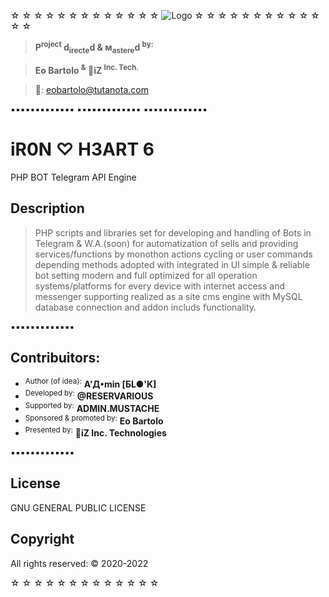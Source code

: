 ☆ ☆ ☆ ☆ ☆ ☆ ☆ ☆ ☆ ☆ ☆ ☆ ☆
![Logo](https://shadowservice.site/engine/iH.Logo.png)
☆ ☆ ☆ ☆ ☆ ☆ ☆ ☆ ☆ ☆ ☆ ☆ ☆
> **P<sup>roject</sup> d<sub>irecte</sub>d & м<sub>astere</sub>d <sup>by:</sup>**

> **Eo Bartolo <sup>&</sup> 🎱iZ <sup>Inc. Tech.</sup>**

> 📧:  eobartolo@tutanota.com

▪▪▪▪▪▪▪▪▪▪▪▪▪
▪▪▪▪▪▪▪▪▪▪▪▪▪
▪▪▪▪▪▪▪▪▪▪▪▪▪

# iR0N ♡ H3ART 6
PHP BOT Telegram API Engine


## Description
> PHP scripts and libraries set
> for developing and handling of
> Bots in Telegram & W.A.(soon)
> for automatization of sells and
> providing services/functions
> by monothon actions cycling or 
> user commands depending methods
> adopted with integrated in UI
> simple & reliable bot setting
> modern and full optimized for
> all operation systems/platforms
> for every device with internet
> access and messenger supporting
> realized as a site cms engine
> with MySQL database connection
> and addon includs functionality.

▪▪▪▪▪▪▪▪▪▪▪▪▪

## Contribuitors:

- <sup>Author (of idea):</sup> **А'Д•min [БL●'K]**
- <sup>Developed by:</sup>  **@RESERVARIOUS**
- <sup>Supported by:</sup> **ADMIN.MUSTACHE**
- <sup>Sponsored & promoted by:</sup> **Eo Bartolo**
- <sup>Presented by:</sup> **🎱iZ Inc. Technologies**


▪▪▪▪▪▪▪▪▪▪▪▪▪

## License
GNU GENERAL PUBLIC LICENSE

## Copyright
All rights reserved: © 2020-2022

☆ ☆ ☆ ☆ ☆ ☆ ☆ ☆ ☆ ☆ ☆ ☆ ☆
